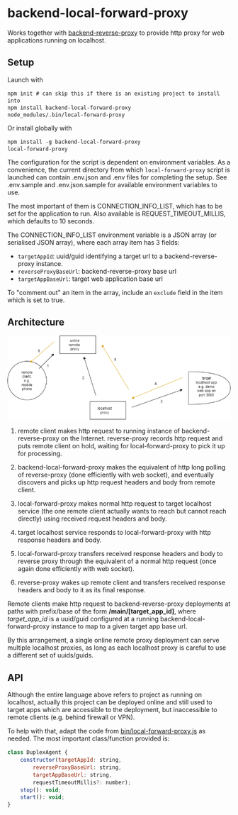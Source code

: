 # backend-local-forward-proxy

Works together with [backend-reverse-proxy](https://github.com/aaronicsubstances/backend-reverse-proxy) to provide http proxy for web applications running on localhost.

## Setup

Launch with
 
```
npm init # can skip this if there is an existing project to install into
npm install backend-local-forward-proxy
node_modules/.bin/local-forward-proxy
```

Or install globally with

```
npm install -g backend-local-forward-proxy
local-forward-proxy
```

The configuration for the script is dependent on environment variables. As a convenience, the current directory from which `local-forward-proxy` script is launched can contain .env.json and .env files for completing the setup. See .env.sample and .env.json.sample for available environment variables to use.

The most important of them is CONNECTION_INFO_LIST, which has to be set for the application to run. Also available is REQUEST_TIMEOUT_MILLIS, which defaults to 10 seconds.

The CONNECTION_INFO_LIST environment variable is a JSON array (or serialised JSON array), where each array item has 3 fields:

   * `targetAppId`: uuid/guid identifying a target url to a backend-reverse-proxy instance.
   * `reverseProxyBaseUrl`: backend-reverse-proxy base url
   * `targetAppBaseUrl`: target web application base url

To "comment out" an item in the array, include an `exclude` field in the item which is set to true.

## Architecture

![architecture diagram](architecture.png)


   1. remote client makes http request to running instance of backend-reverse-proxy on the Internet. reverse-proxy records http request and puts remote client on hold, waiting for local-forward-proxy to pick it up for processing.
   
   2. backend-local-forward-proxy makes the equivalent of http long polling of reverse-proxy (done efficiently with web socket), and eventually discovers and picks up http request headers and body from remote client.

   3. local-forward-proxy makes normal http request to target localhost service (the one remote client actually wants to reach but cannot reach directly) using received request headers and body.

   4. target localhost service responds to local-forward-proxy with http response headers and body.
 
   5. local-forward-proxy transfers received response headers and body to reverse proxy through the equivalent of a normal http request (once again done efficiently with web socket).

   6. reverse-proxy wakes up remote client and transfers received response headers and body to it as its final response.

Remote clients make http request to backend-reverse-proxy deployments at paths with prefix/base of the form **/main/\[target_app_id\]**, where *target_app_id* is a uuid/guid configured at a running backend-local-forward-proxy instance to map to a given target app base url.

By this arrangement, a single online remote proxy deployment can serve multiple localhost proxies, as long as each localhost proxy is careful to use a different set of uuids/guids.

## API

Although the entire language above refers to project as running on localhost, actually this project can be deployed online and still used to target apps which are accessible to the deployment, but inaccessible to remote clients (e.g. behind firewall or VPN).

To help with that, adapt the code from [bin/local-forward-proxy.js](https://github.com/aaronicsubstances/backend-local-forward-proxy/tree/main/bin/local-forward-proxy.js) as needed. The most important class/function provided is:

```js
class DuplexAgent {
    constructor(targetAppId: string,
        reverseProxyBaseUrl: string,
        targetAppBaseUrl: string,
        requestTimeoutMillis?: number);
    stop(): void;
    start(): void;
}
```